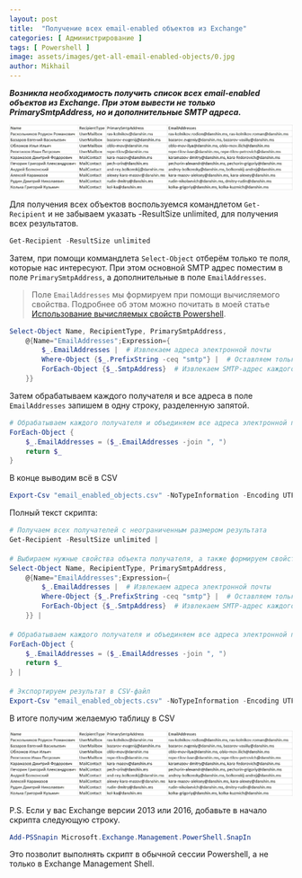 ```yaml
---
layout: post
title:  "Получение всех email-enabled объектов из Exchange"
categories: [ Администрирование ]
tags: [ Powershell ]
image: assets/images/get-all-email-enabled-objects/0.jpg
author: Mikhail
---
```


***Возникла необходимость получить список всех email-enabled объектов из Exchange. При этом вывести не только PrimarySmtpAddress, но и дополнительные SMTP адреса.***

![assets/images/get-all-email-enabled-objects/1.jpg](/assets/images/get-all-email-enabled-objects/1.jpg)

Для получения всех объектов воспользуемся командлетом `Get-Recipient` и не забываем указать -ResultSize unlimited, для получения всех результатов. 

```powershell
Get-Recipient -ResultSize unlimited
```

Затем, при помощи коммандлета `Select-Object` отберём только те поля, которые нас интересуют. При этом основной SMTP адрес поместим в поле `PrimarySmtpAddress`, а дополнительные в поле `EmailAddresses`.

> Поле `EmailAddresses` мы формируем при помощи вычисляемого свойства. Подробнее об этом можно почитать в моей статье [Использование вычисляемых свойств Powershell](https://danshin.ms/Powershell-Calculated-Properties/).

```powershell
Select-Object Name, RecipientType, PrimarySmtpAddress,
    @{Name="EmailAddresses";Expression={
        $_.EmailAddresses |  # Извлекаем адреса электронной почты
        Where-Object {$_.PrefixString -ceq "smtp"} |  # Оставляем только адреса, начинающиеся с "smtp"
        ForEach-Object {$_.SmtpAddress}  # Извлекаем SMTP-адрес каждого адреса электронной почты
    }}
```

Затем обрабатываем каждого получателя и все адреса в поле `EmailAddresses` запишем в одну строку, разделенную запятой.

```powershell
# Обрабатываем каждого получателя и объединяем все адреса электронной почты в одну строку, разделенную запятой
ForEach-Object {
    $_.EmailAddresses = ($_.EmailAddresses -join ", ")
    return $_
}
```

В конце выводим всё в CSV

```powershell
Export-Csv "email_enabled_objects.csv" -NoTypeInformation -Encoding UTF8
```

Полный текст скрипта:

```powershell
# Получаем всех получателей с неограниченным размером результата
Get-Recipient -ResultSize unlimited |

# Выбираем нужные свойства объекта получателя, а также формируем свойство EmailAddresses
Select-Object Name, RecipientType, PrimarySmtpAddress,
    @{Name="EmailAddresses";Expression={
        $_.EmailAddresses |  # Извлекаем адреса электронной почты
        Where-Object {$_.PrefixString -ceq "smtp"} |  # Оставляем только адреса, начинающиеся с "smtp"
        ForEach-Object {$_.SmtpAddress}  # Извлекаем SMTP-адрес каждого адреса электронной почты
    }} |

# Обрабатываем каждого получателя и объединяем все адреса электронной почты в одну строку, разделенную запятой
ForEach-Object {
    $_.EmailAddresses = ($_.EmailAddresses -join ", ")
    return $_
} |

# Экспортируем результат в CSV-файл
Export-Csv "email_enabled_objects.csv" -NoTypeInformation -Encoding UTF8
```

В итоге получим желаемую таблицу в CSV

![assets/images/get-all-email-enabled-objects/1.jpg](/assets/images/get-all-email-enabled-objects/1.jpg)

P.S.
Если у вас Exchange версии 2013 или 2016, добавьте в начало скрипта следующую строку.

```powershell
Add-PSSnapin Microsoft.Exchange.Management.PowerShell.SnapIn
```

Это позволит выполнять скрипт в обычной сессии Powershell, а не только в Exchange Management Shell.